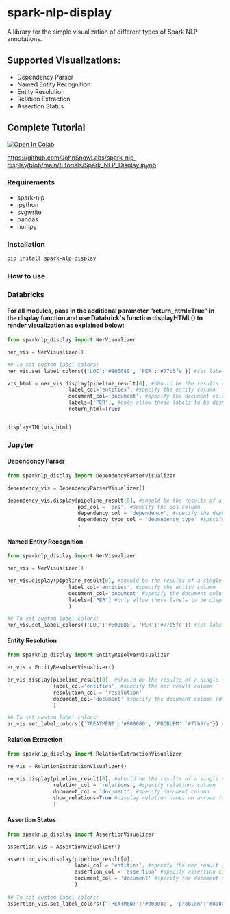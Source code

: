 # spark-nlp-display
A library for the simple visualization of different types of Spark NLP annotations. 

## Supported Visualizations:
- Dependency Parser
- Named Entity Recognition
- Entity Resolution
- Relation Extraction
- Assertion Status

## Complete Tutorial
[![Open In Colab](https://colab.research.google.com/assets/colab-badge.svg)](https://colab.research.google.com/github/JohnSnowLabs/spark-nlp-display/blob/main/tutorials/Spark_NLP_Display.ipynb)

https://github.com/JohnSnowLabs/spark-nlp-display/blob/main/tutorials/Spark_NLP_Display.ipynb

### Requirements
- spark-nlp
- ipython
- svgwrite
- pandas
- numpy

### Installation
```bash
pip install spark-nlp-display
```

### How to use

### Databricks
#### For all modules, pass in the additional parameter "return_html=True" in the display function and use Databrick's function displayHTML() to render visualization as explained below:
```python
from sparknlp_display import NerVisualizer

ner_vis = NerVisualizer()

## To set custom label colors:
ner_vis.set_label_colors({'LOC':'#800080', 'PER':'#77b5fe'}) #set label colors by specifying hex codes

vis_html = ner_vis.display(pipeline_result[0], #should be the results of a single example, not the complete dataframe
                    label_col='entities', #specify the entity column
                    document_col='document', #specify the document column (default: 'document')
                    labels=['PER'], #only allow these labels to be displayed. (default: [] - all labels will be displayed)
                    return_html=True)


displayHTML(vis_html)
```

### Jupyter

#### Dependency Parser
```python
from sparknlp_display import DependencyParserVisualizer

dependency_vis = DependencyParserVisualizer()

dependency_vis.display(pipeline_result[0], #should be the results of a single example, not the complete dataframe.
                       pos_col = 'pos', #specify the pos column
                       dependency_col = 'dependency', #specify the dependency column
                       dependency_type_col = 'dependency_type' #specify the dependency type column
                       )
```

#### Named Entity Recognition

```python
from sparknlp_display import NerVisualizer

ner_vis = NerVisualizer()

ner_vis.display(pipeline_result[0], #should be the results of a single example, not the complete dataframe
                    label_col='entities', #specify the entity column
                    document_col='document' #specify the document column (default: 'document')
                    labels=['PER'] #only allow these labels to be displayed. (default: [] - all labels will be displayed)
                    )

## To set custom label colors:
ner_vis.set_label_colors({'LOC':'#800080', 'PER':'#77b5fe'}) #set label colors by specifying hex codes

```

#### Entity Resolution

```python
from sparknlp_display import EntityResolverVisualizer

er_vis = EntityResolverVisualizer()

er_vis.display(pipeline_result[0], #should be the results of a single example, not the complete dataframe
               label_col='entities', #specify the ner result column
               resolution_col = 'resolution'
               document_col='document' #specify the document column (default: 'document')
               )

## To set custom label colors:
er_vis.set_label_colors({'TREATMENT':'#800080', 'PROBLEM':'#77b5fe'}) #set label colors by specifying hex codes

```


#### Relation Extraction
```python
from sparknlp_display import RelationExtractionVisualizer

re_vis = RelationExtractionVisualizer()

re_vis.display(pipeline_result[0], #should be the results of a single example, not the complete dataframe
               relation_col = 'relations', #specify relations column
               document_col = 'document', #specify document column
               show_relations=True #display relation names on arrows (default: True)
               )

```

#### Assertion Status
```python
from sparknlp_display import AssertionVisualizer

assertion_vis = AssertionVisualizer()

assertion_vis.display(pipeline_result[0], 
                      label_col = 'entities', #specify the ner result column
                      assertion_col = 'assertion' #specify assertion column
                      document_col = 'document' #specify the document column (default: 'document')
                      )
                      
## To set custom label colors:
assertion_vis.set_label_colors({'TREATMENT':'#008080', 'problem':'#800080'}) #set label colors by specifying hex codes

```

